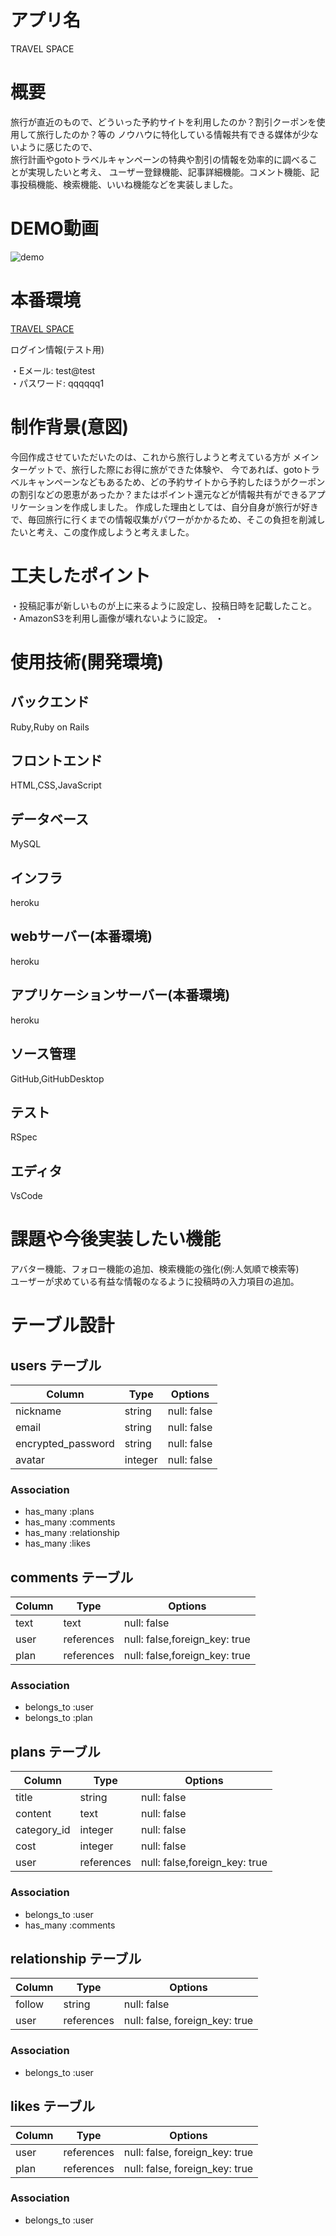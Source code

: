 # アプリ名
TRAVEL SPACE

# 概要
旅行が直近のもので、どういった予約サイトを利用したのか？割引クーポンを使用して旅行したのか？等の
ノウハウに特化している情報共有できる媒体が少ないように感じたので、<br>
旅行計画やgotoトラベルキャンペーンの特典や割引の情報を効率的に調べることが実現したいと考え、
ユーザー登録機能、記事詳細機能。コメント機能、記事投稿機能、検索機能、いいね機能などを実装しました。

# DEMO動画
![demo](https://user-images.githubusercontent.com/73101963/102005378-ba30a300-3d5b-11eb-9166-e6f27f147d75.gif)


# 本番環境
[TRAVEL SPACE](https://poitora.herokuapp.com/ "TRAVEL SPACE")

ログイン情報(テスト用)

・Eメール: test@test<br>
・パスワード: qqqqqq1

# 制作背景(意図)
今回作成させていただいたのは、これから旅行しようと考えている方が
メインターゲットで、旅行した際にお得に旅ができた体験や、
今であれば、gotoトラベルキャンペーンなどもあるため、どの予約サイトから予約したほうがクーポンの割引などの恩恵があったか？またはポイント還元などが情報共有ができるアプリケーションを作成しました。
作成した理由としては、自分自身が旅行が好きで、毎回旅行に行くまでの情報収集がパワーがかかるため、そこの負担を削減したいと考え、この度作成しようと考えました。


# 工夫したポイント
・投稿記事が新しいものが上に来るように設定し、投稿日時を記載したこと。<br>
・AmazonS3を利用し画像が壊れないように設定。
・

# 使用技術(開発環境)

## バックエンド
Ruby,Ruby on Rails

## フロントエンド
HTML,CSS,JavaScript

## データベース
MySQL

## インフラ
heroku

## webサーバー(本番環境)
heroku

## アプリケーションサーバー(本番環境)
heroku

## ソース管理
GitHub,GitHubDesktop

## テスト
RSpec

## エディタ
VsCode

# 課題や今後実装したい機能
アバター機能、フォロー機能の追加、検索機能の強化(例:人気順で検索等)<br>
ユーザーが求めている有益な情報のなるように投稿時の入力項目の追加。

# テーブル設計

## users テーブル

| Column             | Type   | Options     |
| ----------------   | ------ | ----------- |
| nickname           | string | null: false |
| email              | string | null: false |
| encrypted_password | string | null: false |
| avatar             | integer| null: false |



### Association
- has_many :plans
- has_many :comments
- has_many :relationship
- has_many :likes



## comments テーブル

| Column            | Type       | Options                       |
| --------------    | ---------- | ----------------------------- |
| text           | text       | null: false                   |  
| user              | references | null: false,foreign_key: true |
| plan              | references | null: false,foreign_key: true |

### Association

- belongs_to :user
- belongs_to :plan



## plans テーブル

| Column           | Type       | Options                       |
| -----------------| ---------- | ----------------------------- |
| title            | string     | null: false                   |
| content          | text       | null: false                   |
| category_id      | integer    | null: false                   |
| cost             | integer    | null: false                   |
| user             | references | null: false,foreign_key: true |

### Association

- belongs_to :user
- has_many :comments

## relationship テーブル

| Column           | Type       | Options                        |
| -----------------| ---------- | -----------------------------  |
| follow           | string     | null: false                    |
| user             | references | null: false, foreign_key: true |

### Association

- belongs_to :user

## likes テーブル

| Column          | Type       | Options                        |
| -------------   | ---------- | ------------------------------ |
| user            | references | null: false, foreign_key: true |
| plan            | references | null: false, foreign_key: true |

### Association

- belongs_to :user
